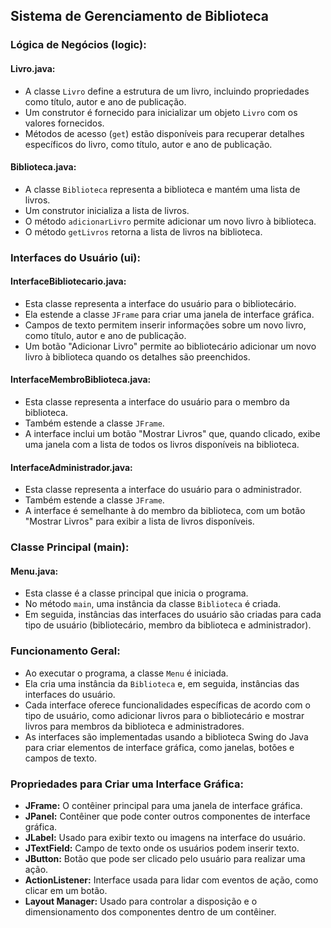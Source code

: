 ## Sistema de Gerenciamento de Biblioteca

### Lógica de Negócios (logic):

#### Livro.java:

- A classe `Livro` define a estrutura de um livro, incluindo propriedades como título, autor e ano de publicação.
- Um construtor é fornecido para inicializar um objeto `Livro` com os valores fornecidos.
- Métodos de acesso (`get`) estão disponíveis para recuperar detalhes específicos do livro, como título, autor e ano de publicação.

#### Biblioteca.java:

- A classe `Biblioteca` representa a biblioteca e mantém uma lista de livros.
- Um construtor inicializa a lista de livros.
- O método `adicionarLivro` permite adicionar um novo livro à biblioteca.
- O método `getLivros` retorna a lista de livros na biblioteca.

### Interfaces do Usuário (ui):

#### InterfaceBibliotecario.java:

- Esta classe representa a interface do usuário para o bibliotecário.
- Ela estende a classe `JFrame` para criar uma janela de interface gráfica.
- Campos de texto permitem inserir informações sobre um novo livro, como título, autor e ano de publicação.
- Um botão "Adicionar Livro" permite ao bibliotecário adicionar um novo livro à biblioteca quando os detalhes são preenchidos.

#### InterfaceMembroBiblioteca.java:

- Esta classe representa a interface do usuário para o membro da biblioteca.
- Também estende a classe `JFrame`.
- A interface inclui um botão "Mostrar Livros" que, quando clicado, exibe uma janela com a lista de todos os livros disponíveis na biblioteca.

#### InterfaceAdministrador.java:

- Esta classe representa a interface do usuário para o administrador.
- Também estende a classe `JFrame`.
- A interface é semelhante à do membro da biblioteca, com um botão "Mostrar Livros" para exibir a lista de livros disponíveis.

### Classe Principal (main):

#### Menu.java:

- Esta classe é a classe principal que inicia o programa.
- No método `main`, uma instância da classe `Biblioteca` é criada.
- Em seguida, instâncias das interfaces do usuário são criadas para cada tipo de usuário (bibliotecário, membro da biblioteca e administrador).

### Funcionamento Geral:

- Ao executar o programa, a classe `Menu` é iniciada.
- Ela cria uma instância da `Biblioteca` e, em seguida, instâncias das interfaces do usuário.
- Cada interface oferece funcionalidades específicas de acordo com o tipo de usuário, como adicionar livros para o bibliotecário e mostrar livros para membros da biblioteca e administradores.
- As interfaces são implementadas usando a biblioteca Swing do Java para criar elementos de interface gráfica, como janelas, botões e campos de texto.

### Propriedades para Criar uma Interface Gráfica:

- **JFrame:** O contêiner principal para uma janela de interface gráfica.
- **JPanel:** Contêiner que pode conter outros componentes de interface gráfica.
- **JLabel:** Usado para exibir texto ou imagens na interface do usuário.
- **JTextField:** Campo de texto onde os usuários podem inserir texto.
- **JButton:** Botão que pode ser clicado pelo usuário para realizar uma ação.
- **ActionListener:** Interface usada para lidar com eventos de ação, como clicar em um botão.
- **Layout Manager:** Usado para controlar a disposição e o dimensionamento dos componentes dentro de um contêiner.
